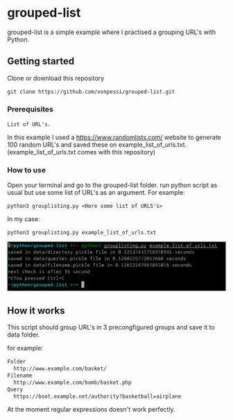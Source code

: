# grouped-list
grouped-list is a simple example where I practised a grouping URL's with Python.
## Getting started
Clone or download this repository
```
git clone https://github.com/vonpessi/grouped-list.git
```
### Prerequisites
```
List of URL's. 
```
In this example I used a https://www.randomlists.com/ website to generate 100 random URL's and saved these on example_list_of_urls.txt. (example_list_of_urls.txt comes with this repository)

### How to use
Open your terminal and go to the grouped-list folder.
run python script as usual but use some list of URL's as an argument.
For example:
```
python3 grouplisting.py <Here some list of URLS's>
```
In my case:
```
python3 grouplisting.py example_list_of_urls.txt
```
![alt text](https://github.com/vonpessi/grouped-list/blob/master/screenshot.png)
## How it works
This script should group URL's in 3 precongfigured groups and save it to data folder.

for example:
```
Folder
  http://www.example.com/basket/
Filename
  http://www.example.com/bomb/basket.php
Query
  https://boot.example.net/authority?basketball=airplane
```
At the moment regular expressions doesn't work perfectly.
